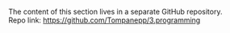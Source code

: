 The content of this section lives in a separate GitHub repository.  
Repo link: https://github.com/Tompanepp/3.programming
